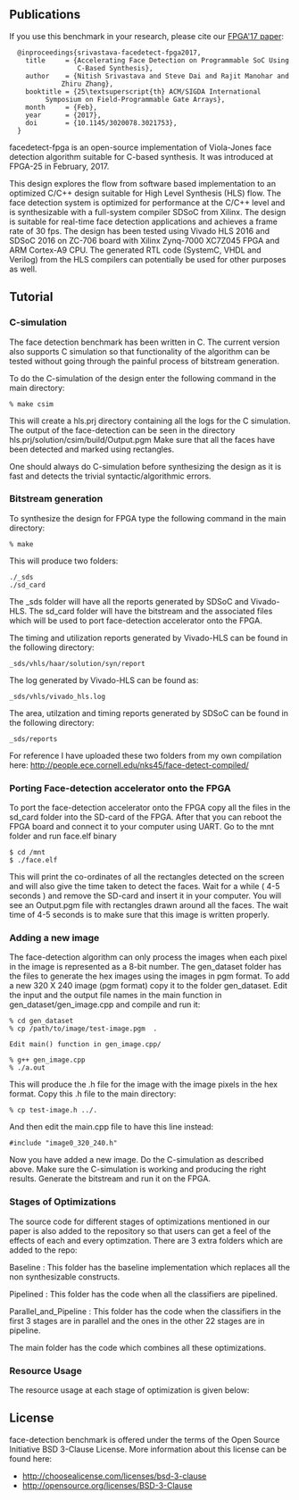 Publications
------------------------------------------------------------------------

If you use this benchmark in your research, please cite our [FPGA'17
paper][4]:

```
  @inproceedings{srivastava-facedetect-fpga2017,
    title     = {Accelerating Face Detection on Programmable SoC Using
                 C-Based Synthesis},
    author    = {Nitish Srivastava and Steve Dai and Rajit Manohar and
	         Zhiru Zhang},
    booktitle = {25\textsuperscript{th} ACM/SIGDA International
		 Symposium on Field-Programmable Gate Arrays},
    month     = {Feb},
    year      = {2017},
    doi       = {10.1145/3020078.3021753},
  }
```

 [4]: http://dx.doi.org/10.1145/3020078.3021753


facedetect-fpga is an open-source implementation of Viola-Jones face
detection algorithm suitable for C-based synthesis. It was introduced 
at FPGA-25 in February, 2017. 

This design explores the flow from software based implementation to 
an optimized C/C++ design suitable for High Level Synthesis (HLS) flow.
The face detection system is optimized for performance at the
C/C++ level and is synthesizable with a full-system compiler 
SDSoC from Xilinx. The design is suitable for real-time face detection 
applications and achieves a frame rate of 30 fps. The design has been 
tested using Vivado HLS 2016 and SDSoC 2016 on ZC-706 board with
Xilinx Zynq-7000 XC7Z045 FPGA and ARM Cortex-A9 CPU. The generated 
RTL code (SystemC, VHDL and Verilog) from the HLS compilers can 
potentially be used for other purposes as well. 

Tutorial
------------------------------------------------------------------------

### C-simulation

The face detection benchmark has been written in C. The current version
also supports C simulation so that functionality of the algorithm can be
tested without going through the painful process of bitstream generation.

To do the C-simulation of the design enter the following command in the
main directory:

    % make csim

This will create a hls.prj directory containing all the logs for the C
simulation. The output of the face-detection can be seen in the directory
hls.prj/solution/csim/build/Output.pgm Make sure that all the faces have
been detected and marked using rectangles.

One should always do C-simulation before synthesizing the design as it
is fast and detects the trivial syntactic/algorithmic errors.

### Bitstream generation

To synthesize the design for FPGA type the following command in the main
directory:

    % make

This will produce two folders:

    ./_sds
    ./sd_card

The \_sds folder will have all the reports generated by SDSoC and
Vivado-HLS.  The sd\_card folder will have the bitstream and the
associated files which will be used to port face-detection accelerator
onto the FPGA.

The timing and utilization reports generated by Vivado-HLS can be found
in the following directory:

    _sds/vhls/haar/solution/syn/report

The log generated by Vivado-HLS can be found as:

    _sds/vhls/vivado_hls.log

The area, utilzation and timing reports generated by SDSoC can be found
in the following directory:

    _sds/reports

For reference I have uploaded these two folders from my own compilation 
here: http://people.ece.cornell.edu/nks45/face-detect-compiled/

### Porting Face-detection accelerator onto the FPGA

To port the face-detection accelerator onto the FPGA copy all the files
in the sd\_card folder into the SD-card of the FPGA. After that you can
reboot the FPGA board and connect it to your computer using UART. Go to
the mnt folder and run face.elf binary

    $ cd /mnt
    $ ./face.elf

This will print the co-ordinates of all the rectangles detected on the
screen and will also give the time taken to detect the faces. Wait for a
while ( 4-5 seconds ) and remove the SD-card and insert it in your
computer. You will see an Output.pgm file with rectangles drawn around
all the faces. The wait time of 4-5 seconds is to make sure that this
image is written properly.

### Adding a new image

The face-detection algorithm can only process the images when each pixel
in the image is represented as a 8-bit number. The gen\_dataset folder
has the files to generate the hex images using the images in pgm format.
To add a new 320 X 240 image (pgm format) copy it to the folder
gen\_dataset. Edit the input and the output file names in the main
function in gen\_dataset/gen\_image.cpp and compile and run it:

    % cd gen_dataset
    % cp /path/to/image/test-image.pgm  .

    Edit main() function in gen_image.cpp/

    % g++ gen_image.cpp
    % ./a.out

This will produce the .h file for the image with the image pixels in the
hex format. Copy this .h file to the main directory:

    % cp test-image.h ../.

And then edit the main.cpp file to have this line instead:

    #include "image0_320_240.h"

Now you have added a new image. Do the C-simulation as described above.
Make sure the C-simulation is working and producing the right results.
Generate the bitstream and run it on the FPGA.


### Stages of Optimizations

The source code for different stages of optimizations mentioned in our
paper is also added to the repository so that users can get a feel of
the effects of each and every optimzation. There are 3 extra folders
which are added to the repo:

Baseline : This folder has the baseline implementation which replaces
all the non synthesizable constructs.

Pipelined : This folder has the code when all the classifiers are
pipelined.

Parallel\_and\_Pipeline : This folder has the code when the classifiers
in the first 3 stages are in parallel and the ones in  the other 22
stages are in pipeline.

The main folder has the code which combines all these optimizations.

### Resource Usage

The resource usage at each stage of optimization is given below:


License
------------------------------------------------------------------------

face-detection benchmark is offered under the terms of the Open Source
Initiative BSD 3-Clause License. More information about this license can
be found here:

 - http://choosealicense.com/licenses/bsd-3-clause
 - http://opensource.org/licenses/BSD-3-Clause



